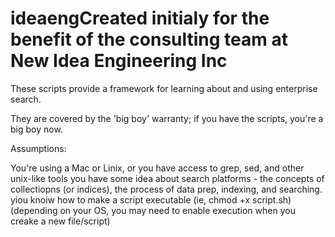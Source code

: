 # ideaengCreated initialy for the benefit of the consulting team at New Idea Engineering Inc

These scripts provide a framework for learning about and using enterprise search.

They are covered by the 'big boy' warranty; if you have the scripts, you're a big boy now.

Assumptions:

You're using a Mac or Linix, or you have access to grep, sed, and other unix-like tools
you have some idea about search platforms - the concepts of collectiopns (or indices), the
process of data prep, indexing, and searching.
yiou knoiw how to make a script executable (ie, chmod +x script.sh) (depending on your OS, 
you may need to enable execution when you creake a new file/script)
